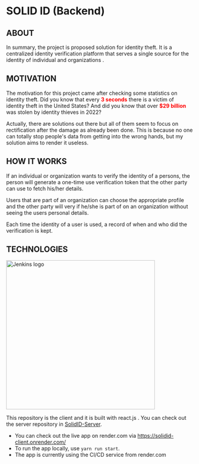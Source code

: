 # SOLID ID (Backend)

## ABOUT
In summary, the project is proposed solution for identity theft. It is a centralized identity verification platform 
that serves a single source for the identity of individual and organizations .

## MOTIVATION
The motivation for this project came after checking some statistics on identity theft.
Did you know that every **<span style="color: red;">3 seconds</span>**  there is a victim of identity theft in the United States?
And did you know that over **<span style="color: red;">$29 billion</span>** was stolen by identity thieves in 2022?

Actually, there are solutions out there but all of them seem to focus on rectification after
the damage as already been done. This is because no one can totally stop people's data from getting
into the wrong hands, but my solution aims to render it useless.

## HOW IT WORKS
If an individual or organization wants to verify the identity of a persons, the person will generate a 
one-time use verification token that the other party can use to fetch his/her details.

Users that are part of an organization can choose the appropriate profile and the other party will very 
if he/she is part of on an organization without seeing the users personal details.

Each time the identity of a user is used, a record of when and who did the 
verification is kept. 

## TECHNOLOGIES

<a>
    <img height="400px" src="https://solididbucket.s3.amazonaws.com/photos/Model+databases.png" alt="Jenkins logo"> 
</a>


This repository is the client and it is built with react.js . You can check out the server repository in 
[SolidID-Server](https://github.com/unyimeudemy/solidID-backend). 

- You can check out the live app on render.com via https://solidid-client.onrender.com/
- To run the app locally, use `yarn run start`.
- The app is currently using the CI/CD service from render.com